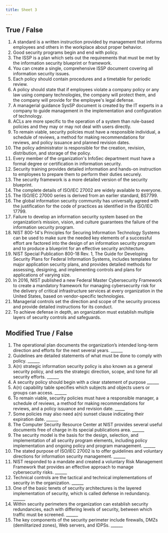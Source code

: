 ```yaml
---
title: Sheet 3
---
```

## True / False

1. A standard is a written instruction provided by management that informs employees and others in the workplace about proper behavior.
2. Good security programs begin and end with policy.
3. The ISSP is a plan which sets out the requirements that must be met by the information security blueprint or framework.
4. You can create a single, comprehensive ISSP document covering all information security issues.
5. Each policy should contain procedures and a timetable for periodic review.
6. A policy should state that if employees violate a company policy or any law using company technologies, the company will protect them, and the company will provide for the employee's legal defense.
7. A managerial guidance SysSP document is created by the IT experts in a company to guide management in the implementation and configuration of technology.
8. ACLs are more specific to the operation of a system than rule-based policies and they may or may not deal with users directly.
9. To remain viable, security policies must have a responsible individual, a schedule of reviews, a method for making recommendations for reviews, and policy issuance and planned revision dates.
10. The policy administrator is responsible for the creation, revision, distribution, and storage of the policy.
11. Every member of the organization's InfoSec department must have a formal degree or certification in information security.
12. Security training provides detailed information and hands-on instruction to employees to prepare them to perform their duties securely.
13. The security framework is a more detailed version of the security blueprint.
14. The complete details of ISO/IEC 27002 are widely available to everyone.
15. The ISO/IEC 27000 series is derived from an earlier standard, BS7799.
16. The global information security community has universally agreed with the justification for the code of practices as identified in the ISO/IEC 17799.
17. Failure to develop an information security system based on the organization’s mission, vision, and culture guarantees the failure of the information security program.
18. NIST 800-14's Principles for Securing Information Technology Systems can be used to make sure the needed key elements of a successful effort are factored into the design of an information security program and to produce a blueprint for an effective security architecture.
19. NIST Special Publication 800-18 Rev. 1, The Guide for Developing Security Plans for Federal Information Systems, includes templates for major application security plans, and provides detailed methods for assessing, designing, and implementing controls and plans for applications of varying size.
20. In 2016, NIST published a new Federal Master Cybersecurity Framework to create a mandatory framework for managing cybersecurity risk for the delivery of critical infrastructure services at every organization in the United States, based on vendor-specific technologies.
21. Managerial controls set the direction and scope of the security process and provide detailed instructions for its conduct.
22. To achieve defense in depth, an organization must establish multiple layers of security controls and safeguards.
## Modified True / False

1. The operational plan documents the organization’s intended long-term direction and efforts for the next several years. ______
2. Guidelines are detailed statements of what must be done to comply with policy. ______
3. A(n) strategic information security policy is also known as a general security policy, and sets the strategic direction, scope, and tone for all security efforts. ______
4. A security policy should begin with a clear statement of purpose ______
5. A(n) capability table specifies which subjects and objects users or groups can access. ______
6. To remain viable, security policies must have a responsible manager, a schedule of reviews, a method for making recommendations for reviews, and a policy issuance and revision date. _____
7. Some policies may also need a(n) sunset clause indicating their expiration date. ______
8. The Computer Security Resource Center at NIST provides several useful documents free of charge in its special publications area. ______
9. The security model is the basis for the design, selection, and implementation of all security program elements, including policy implementation and ongoing policy and program management. ______
10. The stated purpose of ISO/IEC 27002 is to offer guidelines and voluntary directions for information security management. ______
11. NIST responded to a mandate and created a voluntary Risk Management Framework that provides an effective approach to manage cybersecurity risks. ______
12. Technical controls are the tactical and technical implementations of security in the organization. ______
13. One of the basic tenets of security architectures is the layered implementation of security, which is called defense in redundancy. ______
14. Within security perimeters the organization can establish security redundancies, each with differing levels of security, between which traffic must be screened. ______
15. The key components of the security perimeter include firewalls, DMZs (demilitarized zones), Web servers, and IDPSs. ______